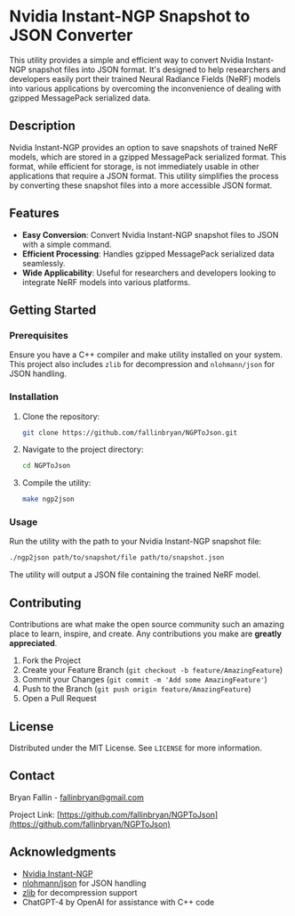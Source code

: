 # Nvidia Instant-NGP Snapshot to JSON Converter

This utility provides a simple and efficient way to convert Nvidia Instant-NGP snapshot files into JSON format. It's designed to help researchers and developers easily port their trained Neural Radiance Fields (NeRF) models into various applications by overcoming the inconvenience of dealing with gzipped MessagePack serialized data.

## Description

Nvidia Instant-NGP provides an option to save snapshots of trained NeRF models, which are stored in a gzipped MessagePack serialized format. This format, while efficient for storage, is not immediately usable in other applications that require a JSON format. This utility simplifies the process by converting these snapshot files into a more accessible JSON format.

## Features

- **Easy Conversion**: Convert Nvidia Instant-NGP snapshot files to JSON with a simple command.
- **Efficient Processing**: Handles gzipped MessagePack serialized data seamlessly.
- **Wide Applicability**: Useful for researchers and developers looking to integrate NeRF models into various platforms.

## Getting Started

### Prerequisites

Ensure you have a C++ compiler and make utility installed on your system. This project also includes `zlib` for decompression and `nlohmann/json` for JSON handling.

### Installation

1. Clone the repository:
   ```bash
   git clone https://github.com/fallinbryan/NGPToJson.git
   ```
2. Navigate to the project directory:
   ```bash
   cd NGPToJson
   ```
3. Compile the utility:
   ```bash
   make ngp2json
   ```

### Usage

Run the utility with the path to your Nvidia Instant-NGP snapshot file:

```bash
./ngp2json path/to/snapshot/file path/to/snapshot.json
```

The utility will output a JSON file containing the trained NeRF model.

## Contributing

Contributions are what make the open source community such an amazing place to learn, inspire, and create. Any contributions you make are **greatly appreciated**.

1. Fork the Project
2. Create your Feature Branch (`git checkout -b feature/AmazingFeature`)
3. Commit your Changes (`git commit -m 'Add some AmazingFeature'`)
4. Push to the Branch (`git push origin feature/AmazingFeature`)
5. Open a Pull Request

## License

Distributed under the MIT License. See `LICENSE` for more information.

## Contact

Bryan Fallin - fallinbryan@gmail.com

Project Link: [https://github.com/fallinbryan/NGPToJson](https://github.com/fallinbryan/NGPToJson)

## Acknowledgments

- [Nvidia Instant-NGP](https://github.com/NVlabs/instant-ngp)
- [nlohmann/json](https://github.com/nlohmann/json) for JSON handling
- [zlib](https://zlib.net/) for decompression support
- ChatGPT-4 by OpenAI for assistance with C++ code


